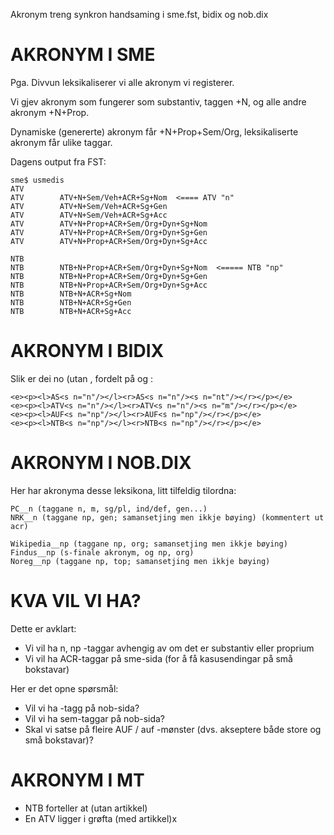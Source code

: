 Akronym treng synkron handsaming i sme.fst, bidix og nob.dix

# AKRONYM I SME

Pga. Divvun leksikaliserer vi alle akronym vi registerer.

Vi gjev akronym som fungerer som substantiv, taggen +N, 
og alle andre akronym +N+Prop.

Dynamiske (genererte) akronym får +N+Prop+Sem/Org, leksikaliserte 
akronym får ulike taggar.

Dagens output fra FST:
```
sme$ usmedis
ATV
ATV        ATV+N+Sem/Veh+ACR+Sg+Nom  <==== ATV "n"
ATV        ATV+N+Sem/Veh+ACR+Sg+Gen
ATV        ATV+N+Sem/Veh+ACR+Sg+Acc
ATV        ATV+N+Prop+ACR+Sem/Org+Dyn+Sg+Nom
ATV        ATV+N+Prop+ACR+Sem/Org+Dyn+Sg+Gen
ATV        ATV+N+Prop+ACR+Sem/Org+Dyn+Sg+Acc

NTB
NTB        NTB+N+Prop+ACR+Sem/Org+Dyn+Sg+Nom  <===== NTB "np"
NTB        NTB+N+Prop+ACR+Sem/Org+Dyn+Sg+Gen
NTB        NTB+N+Prop+ACR+Sem/Org+Dyn+Sg+Acc
NTB        NTB+N+ACR+Sg+Nom
NTB        NTB+N+ACR+Sg+Gen
NTB        NTB+N+ACR+Sg+Acc
```

# AKRONYM I BIDIX

Slik er dei no (utan <acr>, fordelt på <n> og <np>:

```
<e><p><l>AS<s n="n"/></l><r>AS<s n="n"/><s n="nt"/></r></p></e>
<e><p><l>ATV<s n="n"/></l><r>ATV<s n="n"/><s n="m"/></r></p></e>
<e><p><l>AUF<s n="np"/></l><r>AUF<s n="np"/></r></p></e>
<e><p><l>NTB<s n="np"/></l><r>NTB<s n="np"/></r></p></e>
```

# AKRONYM I NOB.DIX

Her har akronyma desse leksikona, litt tilfeldig tilordna:

```
PC__n (taggane n, m, sg/pl, ind/def, gen...)
NRK__n (taggane np, gen; samansetjing men ikkje bøying) (kommentert ut acr)

Wikipedia__np (taggane np, org; samansetjing men ikkje bøying)
Findus__np (s-finale akronym, og np, org)
Noreg__np (taggane np, top; samansetjing men ikkje bøying)
```

# KVA VIL VI HA?

Dette er avklart:

* Vi vil ha n, np -taggar avhengig av om det er substantiv eller proprium
* Vi vil ha ACR-taggar på sme-sida (for å få kasusendingar på små bokstavar)

Her er det opne spørsmål:

* Vil vi ha <acr>-tagg på nob-sida?
* Vil vi ha sem-taggar på nob-sida?
* Skal vi satse på fleire AUF / auf -mønster (dvs. akseptere både store og små bokstavar)?

# AKRONYM I MT

* NTB forteller at (utan artikkel)
* En ATV ligger i grøfta (med artikkel)x
